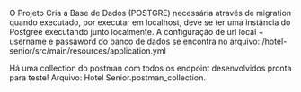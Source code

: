 O Projeto Cria a Base de Dados (POSTGRE) necessária através de migration quando executado, 
  por executar em localhost, deve se ter uma instância do Postgree executando junto localmente.
  A configuração de url local + username e passaword do banco de dados se encontra no arquivo: /hotel-senior/src/main/resources/application.yml

Há uma collection do postman com todos os endpoint desenvolvidos pronta para teste!
  Arquivo: Hotel Senior.postman_collection.
